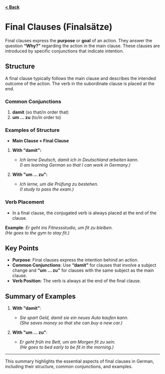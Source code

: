 [**< Back**](../Readme.md)


# Final Clauses (Finalsätze)

Final clauses express the **purpose** or **goal** of an action. They answer the question **“Why?”** regarding the action in the main clause. These clauses are introduced by specific conjunctions that indicate intention.

## Structure

A final clause typically follows the main clause and describes the intended outcome of the action. The verb in the subordinate clause is placed at the end.

### Common Conjunctions

1. **damit** (so that/in order that)
2. **um ... zu** (to/in order to)

### Examples of Structure

- **Main Clause + Final Clause**
  
1. **With "damit":**
   - *Ich lerne Deutsch, damit ich in Deutschland arbeiten kann.*  
     *(I am learning German so that I can work in Germany.)*

2. **With "um ... zu":**
   - *Ich lerne, um die Prüfung zu bestehen.*  
     *(I study to pass the exam.)*

### Verb Placement

- In a final clause, the conjugated verb is always placed at the end of the clause.
  
**Example**: *Er geht ins Fitnessstudio, um fit zu bleiben.*  
*(He goes to the gym to stay fit.)*

## Key Points

- **Purpose**: Final clauses express the intention behind an action.
- **Common Conjunctions**: Use **“damit”** for clauses that involve a subject change and **“um … zu”** for clauses with the same subject as the main clause.
- **Verb Position**: The verb is always at the end of the final clause.

## Summary of Examples

1. **With "damit"**:
   - *Sie spart Geld, damit sie ein neues Auto kaufen kann.*  
     *(She saves money so that she can buy a new car.)*

2. **With "um ... zu"**:
   - *Er geht früh ins Bett, um am Morgen fit zu sein.*  
     *(He goes to bed early to be fit in the morning.)*

---

This summary highlights the essential aspects of final clauses in German, including their structure, common conjunctions, and examples.